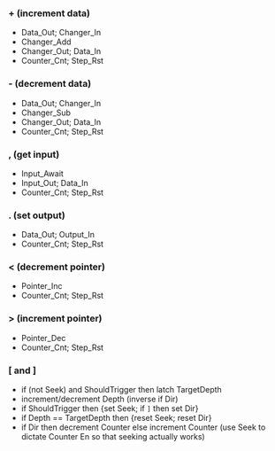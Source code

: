 ### + (increment data)
- Data_Out; Changer_In
- Changer_Add
- Changer_Out; Data_In
- Counter_Cnt; Step_Rst

### - (decrement data)
- Data_Out; Changer_In
- Changer_Sub
- Changer_Out; Data_In
- Counter_Cnt; Step_Rst

### , (get input)
- Input_Await
- Input_Out; Data_In
- Counter_Cnt; Step_Rst

### . (set output)
- Data_Out; Output_In
- Counter_Cnt; Step_Rst

### < (decrement pointer)
- Pointer_Inc
- Counter_Cnt; Step_Rst

### > (increment pointer)
- Pointer_Dec
- Counter_Cnt; Step_Rst
  
### [ and ]
- if (not Seek) and ShouldTrigger then latch TargetDepth
- increment/decrement Depth (inverse if Dir)
- if ShouldTrigger then {set Seek; if `]` then set Dir}
- if Depth == TargetDepth then {reset Seek; reset Dir}
- if Dir then decrement Counter else increment Counter (use Seek to dictate Counter En so that seeking actually works)
